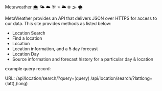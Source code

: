 Metaweather :cloud_with_snow: :sun_behind_small_cloud: :cloud: :sunny: :star: :sun_behind_large_cloud: :snowflake: :fog: :tornado:

MetaWeather provides an API that delivers JSON over HTTPS for access to our data.
This site provides methods as listed below: 

* Location Search
* Find a location
* Location
* Location information, and a 5 day forecast
* Location Day
* Source information and forecast history for a particular day & location

example query record:

URL:
/api/location/search/?query=(query) /api/location/search/?lattlong=(latt),(long)
